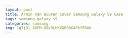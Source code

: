 ```yaml
---
layout: post
title: Armin Van Buuren Cover Samsung Galaxy S9 Case
tags: samsung galaxy s9
categories: samsung
img: 1g7jD1_88FM-DBv3LHKVXR0hG4PkfERAb
---
```

